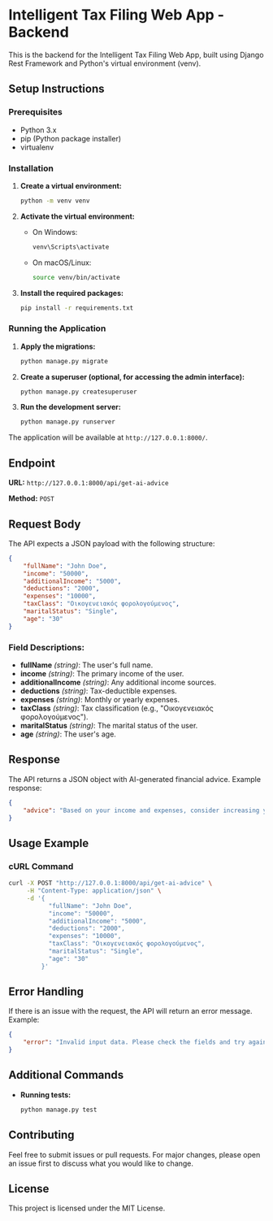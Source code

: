 # Intelligent Tax Filing Web App - Backend

This is the backend for the Intelligent Tax Filing Web App, built using Django Rest Framework and Python's virtual environment (venv).

## Setup Instructions

### Prerequisites

- Python 3.x
- pip (Python package installer)
- virtualenv

### Installation

1. **Create a virtual environment:**

    ```bash
    python -m venv venv
    ```

2. **Activate the virtual environment:**

    - On Windows:

      ```bash
      venv\Scripts\activate
      ```

    - On macOS/Linux:

      ```bash
      source venv/bin/activate
      ```

3. **Install the required packages:**

    ```bash
    pip install -r requirements.txt
    ```

### Running the Application

1. **Apply the migrations:**

    ```bash
    python manage.py migrate
    ```

2. **Create a superuser (optional, for accessing the admin interface):**

    ```bash
    python manage.py createsuperuser
    ```

3. **Run the development server:**

    ```bash
    python manage.py runserver
    ```

The application will be available at `http://127.0.0.1:8000/`.

## Endpoint

**URL:** `http://127.0.0.1:8000/api/get-ai-advice`

**Method:** `POST`

## Request Body
The API expects a JSON payload with the following structure:

```json
{
    "fullName": "John Doe",
    "income": "50000",
    "additionalIncome": "5000",
    "deductions": "2000",
    "expenses": "10000",
    "taxClass": "Οικογενειακός φορολογούμενος",
    "maritalStatus": "Single",
    "age": "30"
}
```

### Field Descriptions:
- **fullName** *(string)*: The user's full name.
- **income** *(string)*: The primary income of the user.
- **additionalIncome** *(string)*: Any additional income sources.
- **deductions** *(string)*: Tax-deductible expenses.
- **expenses** *(string)*: Monthly or yearly expenses.
- **taxClass** *(string)*: Tax classification (e.g., "Οικογενειακός φορολογούμενος").
- **maritalStatus** *(string)*: The marital status of the user.
- **age** *(string)*: The user's age.

## Response
The API returns a JSON object with AI-generated financial advice. Example response:

```json
{
    "advice": "Based on your income and expenses, consider increasing your savings rate to improve financial stability. Investing in diversified assets may also be beneficial."
}
```

## Usage Example
### cURL Command
```sh
curl -X POST "http://127.0.0.1:8000/api/get-ai-advice" \
     -H "Content-Type: application/json" \
     -d '{
           "fullName": "John Doe",
           "income": "50000",
           "additionalIncome": "5000",
           "deductions": "2000",
           "expenses": "10000",
           "taxClass": "Οικογενειακός φορολογούμενος",
           "maritalStatus": "Single",
           "age": "30"
         }'
```

## Error Handling
If there is an issue with the request, the API will return an error message. Example:

```json
{
    "error": "Invalid input data. Please check the fields and try again."
}
```

## Additional Commands

- **Running tests:**

  ```bash
  python manage.py test
  ```

## Contributing

Feel free to submit issues or pull requests. For major changes, please open an issue first to discuss what you would like to change.

## License

This project is licensed under the MIT License.
